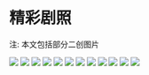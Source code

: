# 精彩剧照

注: 本文包括部分二创图片


![](/image/cc/top/cc-1.jpg)
![](/image/cc/top/cc-2.jpg)
![](/image/cc/top/cc-3.jpg)
![](/image/cc/top/cc-4.jpg)
![](/image/cc/top/cc-5.jpg)
![](/image/cc/top/cc-6.jpg)
![](/image/cc/top/cc-7.jpg)
![](/image/cc/top/cc-8.jpg)
![](/image/cc/top/cc-9.jpg)
![](/image/cc/top/cc-10.jpg)
![](/image/cc/top/cc-11.jpg)
![](/image/cc/top/cc-12.jpg)
